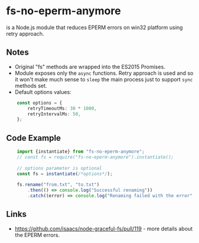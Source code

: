 # fs-no-eperm-anymore

is a Node.js module that reduces EPERM errors on win32 platform using retry approach.

## Notes

- Original "fs" methods are wrapped into the ES2015 Promises.
- Module exposes only the `async` functions. Retry approach is used and so it won't make much sense to `sleep` the main process just to support `sync` methods set.
- Default options values:

```typescript
    const options = {
        retryTimeoutMs: 30 * 1000,
        retryIntervalMs: 50,
    };
```

## Code Example

```typescript
    import {instantiate} from "fs-no-eperm-anymore";
    // const fs = require("fs-no-eperm-anymore").instantiate();
     
    // options parameter is optional
    const fs = instantiate(/*options*/);
    
    fs.rename("from.txt", "to.txt")
        .then(() => console.log("Successful renaming"))
        .catch((error) => console.log("Renaming failed with the error", error));    
```

## Links

 * https://github.com/isaacs/node-graceful-fs/pull/119 - more details about the EPERM errors.
